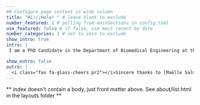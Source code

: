```yaml
---
## Configure page content in wide column
title: "Hi!/¡Hola! " # leave blank to exclude
number_featured: 1 # pulling from mainSections in config.toml
use_featured: false # if false, use most recent by date
number_categories: 1 # set to zero to exclude
show_intro: true
intro: |
 I am a PhD Candidate in the Department of Biomedical Engineering at the University of Arkansas, Fayetteville in the [Muldoon Lab](https://muldoonlab.uark.edu/). I am interested in studying the temporal effects of therapy in cancer, and in how semi-parametric statistical models can be used by biomedical researchers to analyze longitudinal studies. Curiosity led me to take a class to learn R.  Little I knew that learning R and would change my view of Statistics and spark the desire to better understand Statistical theory. I enjoy using the `ggplot2` and `tidyverse` packages, and more recently, I have worked extensively to analyze longitudinal data using generalized additive models (GAMs) with the package `mgcv`. <br><br> **You can see my resume** [**here**](Resume_v1.pdf)

show_outro: false
outro: |
  <i class="fas fa-glass-cheers pr2"></i>Sincere thanks to [Maëlle Salmon](https://masalmon.eu/) for her help naming this Hugo theme!
---
```


** index doesn't contain a body, just front matter above.
See about/list.html in the layouts folder **
